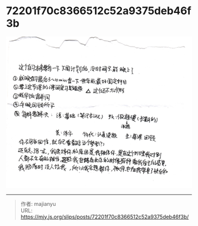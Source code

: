 # 72201f70c8366512c52a9375deb46f3b

![72201f70c8366512c52a9375deb46f3b.png](../../images/72201f70c8366512c52a9375deb46f3b.png)

---

> 作者: majianyu  
> URL: https://mjy.js.org/slips/posts/72201f70c8366512c52a9375deb46f3b/  

